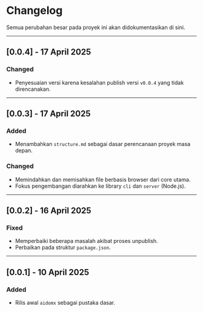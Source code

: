 # Changelog

Semua perubahan besar pada proyek ini akan didokumentasikan di sini.

---

## [0.0.4] - 17 April 2025

### Changed

- Penyesuaian versi karena kesalahan publish versi `v0.0.4` yang tidak direncanakan.

---

## [0.0.3] - 17 April 2025

### Added

- Menambahkan `structure.md` sebagai dasar perencanaan proyek masa depan.

### Changed

- Memindahkan dan memisahkan file berbasis browser dari core utama.
- Fokus pengembangan diarahkan ke library `cli` dan `server` (Node.js).

---

## [0.0.2] - 16 April 2025

### Fixed

- Memperbaiki beberapa masalah akibat proses unpublish.
- Perbaikan pada struktur `package.json`.

---

## [0.0.1] - 10 April 2025

### Added

- Rilis awal `aidomx` sebagai pustaka dasar.
